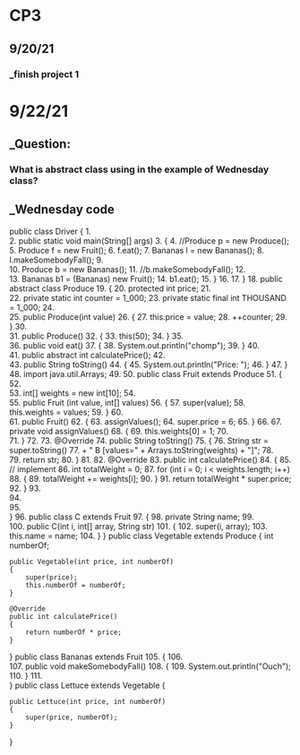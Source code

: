 # CP3
## 9/20/21
### _finish project 1

# 9/22/21
## _Question:
### What is abstract class using in the example of Wednesday class?
## _Wednesday code
public class Driver {
1.	
2.	    public static void main(String[] args) 
3.	    {
4.	        //Produce p = new Produce();
5.	        Produce f = new Fruit();
6.	        f.eat();
7.	        Bananas l = new Bananas();
8.	        l.makeSomebodyFall();
9.	        
10.	        Produce b = new Bananas();
11.	        //b.makeSomebodyFall();
12.	        
13.	        Bananas b1 = (Bananas) new Fruit();
14.	        b1.eat();
15.	    }
16.	
17.	}
18.	public abstract class Produce 
19.	{
20.	    protected int price;
21.	    
22.	    private static int counter = 1_000;
23.	    private static final int THOUSAND = 1_000;
24.	    
25.	    public Produce(int value)
26.	    {
27.	        this.price = value;
28.	        ++counter;
29.	    }
30.	    
31.	    public Produce()
32.	    {
33.	        this(50);
34.	    }
35.	    
36.	    public void eat()
37.	    {
38.	        System.out.println("chomp");
39.	    }
40.	    
41.	    public abstract int calculatePrice();
42.	    
43.	    public String toString()
44.	    {
45.	        System.out.println("Price: ");
46.	    }
47.	}
48.	import java.util.Arrays;
49.	
50.	public class Fruit extends Produce 
51.	{
52.	    
53.	    int[] weights = new int[10];
54.	    
55.	    public Fruit (int value, int[] values)
56.	    {
57.	        super(value);
58.	        this.weights = values;
59.	    }
60.	    
61.	    public Fruit()
62.	    {
63.	        assignValues();
64.	        super.price = 6;
65.	    }
66.	
67.	    private void assignValues() 
68.	    {
69.	        this.weights[0] = 1;
70.	        
71.	    }
72.	
73.	    @Override
74.	    public String toString() 
75.	    {
76.	        String str = super.toString()
77.	        + " B [values=" + Arrays.toString(weights) + "]";
78.	        
79.	        return str;
80.	    }
81.	
82.	    @Override
83.	    public int calculatePrice() 
84.	    {
85.	        // implement
86.	        int totalWeight = 0;
87.	        for (int i = 0; i < weights.length; i++)
88.	        {
89.	            totalWeight += weights[i];
90.	        }
91.	        return totalWeight * super.price;
92.	    }
93.	    
94.	    
95.	    
}
96.	public class C extends Fruit
97.	{
98.	    private String name;
99.	    
100.	    public C(int i, int[] array, String str)
101.	    {
102.	        super(i, array);
103.	        this.name = name;
104.	    }
}
public class Vegetable extends Produce
{
    int numberOf;

    public Vegetable(int price, int numberOf) 
    {
        super(price);
        this.numberOf = numberOf;
    }

    @Override
    public int calculatePrice() 
    {
        return numberOf * price;
    }
}
public class Bananas extends Fruit 
105.	{
106.	    
107.	    public void makeSomebodyFall()
108.	    {
109.	        System.out.println("Ouch");
110.	    }
111.	    
}
public class Lettuce extends Vegetable
{

    public Lettuce(int price, int numberOf) 
    {
        super(price, numberOf);
    }

}
